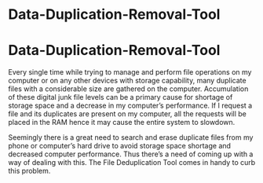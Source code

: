 # Data-Duplication-Removal-Tool
# Data-Duplication-Removal-Tool

Every single time while trying to manage and perform file operations on my computer or on any other devices with storage capability, many duplicate files with a considerable size are gathered on the computer. Accumulation of these digital junk file levels can be a primary cause for shortage of storage space and a decrease in my computer’s performance. If I request a file and its duplicates are present on my computer, all the requests will be placed in the RAM hence it may cause the entire system to slowdown.  

Seemingly there is a great need to search and erase duplicate files from my phone or computer’s hard drive to avoid storage space shortage and decreased computer performance. Thus there’s a need of coming up with a way of dealing with this. The File Deduplication Tool comes in handy to curb this problem. 
